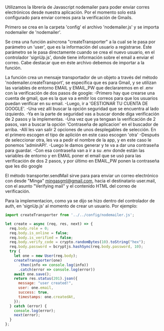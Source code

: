Utilizamos la librería de Javascript nodemailer para poder enviar corres electrónicos desde nuestra aplicación. Por el momento solo está configurado para enviar correos para la verificación de Gmails.

Primero se crea en la carpeta 'config' el archivo 'nodemailer.js' y se importa nodemailer de 'nodemailer'.

Se crea una función asíncrona "createTransporter" a la cual se le pasa por parámetro un 'user', que es la información del usuario a registrarse.
Éste parámetro se le pasa directamente cuando se crea el nuevo usuario, en el controlador 'signUp.js', donde tiene información sobre el email a enviar el correo. Cabe destacar que en éste archivo debemos de importar a la función.

La función crea un mensaje transportador de un objeto a través del método 'nodemailer.createTransport', se especifica que es para Gmail, y se utilizan las variables de entorno EMAIL y EMAIL_PW que declararemos en el .env con la verificación de dos pasos de google:
    -Primero hay que crearse una cuenta de gmail, que es la que va a emitir los correos para que los usuarios puedan verificar en su email.
    -Luego, ir a 'GESTIONAR TU CUENTA DE GOOGLE'.
    -Una vez allí buscar la opción seguridad que se encuentra al lado izquierdo.
    -Ya en la parte de seguridad vas a buscar donde diga verificación de 2 pasos y la implementas.
    -Una vez que ya tengaan la verificación de 2 pasos, van a buscar la opción 'Contraseña de aplicacion' en el buscador de arriba.
    -Allí les van salir 2 opciones de unos desplegables de selección. En el primero escogen el tipo de aplición en este caso escogen 'otra' 
    -Después de seleccionar otra, les va a pedir el nombre de la app, y en este caso le ponemos 'adminAPI'. 
    -Luego le damos generar y te va a dar una contraseña para guardar.
    -Con esa contraseña van a ir a su .env donde están las variables de entorno y en EMAIL poner el email que se usó para las verificación de dos 2 pasos, y por último en EMAIL_PW ponen la contraseña que les dio google

El método transporter.sendMail sirve para para enviar un correo electrónico con desde "Minga" <mingasgml@gmail.com>, hacia el destinatario user.mail, con el asunto "Verifying mail" y el contenido HTML del correo de verificación.

Para la implementacion, como ya se dijo se hizo dentro del controlador de auth, en 'signUp.js' al momento de crear un usuario. Por ejemplo:

```js
import createTransporter from '../../config/nodemailer.js';

let create = async (req, res, next) => {
  req.body.role = 0;
  req.body.is_online = false;
  req.body.is_verified = false;
  req.body.verify_code = crypto.randomBytes(10).toString("hex");
  req.body.password = bcryptjs.hashSync(req.body.password, 10);
  try {
    let one = new User(req.body);
    createTransporter(one)
      .then(info => console.log(info))
      .catch(error => console.log(error))
    await one.save();
    return res.status(201).json({
      message: "user created!",
      user: one.email,
      success: true,
      timestamps: one.createdAt,
    });
  } catch (error) {
    console.log(error);
    next(error);
  }
};
```

